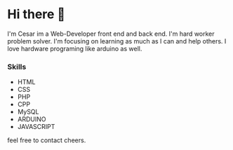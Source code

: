 # Hi there 👋

I'm Cesar im a Web-Developer front end and back end. I'm hard worker problem solver. I'm focusing on learning as much as I can and help others.
I love hardware programing like arduino as well.

### Skills
* HTML
* CSS
* PHP
* CPP
* MySQL
* ARDUINO
* JAVASCRIPT

feel free to contact cheers.

<!--
**Cesar525/Cesar525** is a ✨ _special_ ✨ repository because its `README.md` (this file) appears on your GitHub profile.

Here are some ideas to get you started:

- 🔭 I’m currently working on ...
- 🌱 I’m currently learning ...
- 👯 I’m looking to collaborate on ...
- 🤔 I’m looking for help with ...
- 💬 Ask me about ...
- 📫 How to reach me: ...
- 😄 Pronouns: ...
- ⚡ Fun fact: ...
-->
